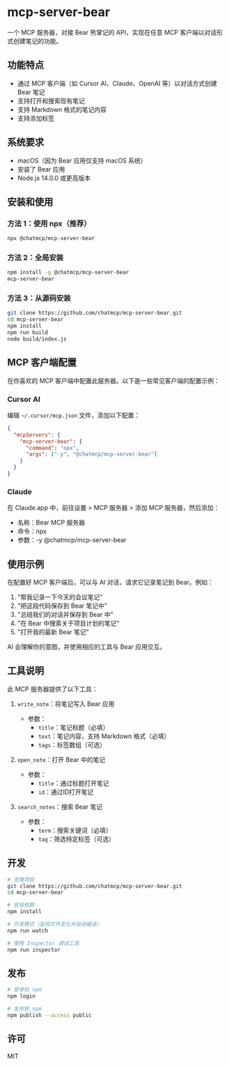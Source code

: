 # mcp-server-bear

一个 MCP 服务器，对接 Bear 熊掌记的 API，实现在任意 MCP 客户端以对话形式创建笔记的功能。

## 功能特点

- 通过 MCP 客户端（如 Cursor AI、Claude、OpenAI 等）以对话方式创建 Bear 笔记
- 支持打开和搜索现有笔记
- 支持 Markdown 格式的笔记内容
- 支持添加标签

## 系统要求

- macOS（因为 Bear 应用仅支持 macOS 系统）
- 安装了 Bear 应用
- Node.js 14.0.0 或更高版本

## 安装和使用

### 方法 1：使用 npx（推荐）

```bash
npx @chatmcp/mcp-server-bear
```

### 方法 2：全局安装

```bash
npm install -g @chatmcp/mcp-server-bear
mcp-server-bear
```

### 方法 3：从源码安装

```bash
git clone https://github.com/chatmcp/mcp-server-bear.git
cd mcp-server-bear
npm install
npm run build
node build/index.js
```

## MCP 客户端配置

在你喜欢的 MCP 客户端中配置此服务器。以下是一些常见客户端的配置示例：

### Cursor AI

编辑 `~/.cursor/mcp.json` 文件，添加以下配置：

```json
{
  "mcpServers": {
    "mcp-server-bear": {
      "command": "npx",
      "args": ["-y", "@chatmcp/mcp-server-bear"]
    }
  }
}
```

### Claude

在 Claude.app 中，前往设置 > MCP 服务器 > 添加 MCP 服务器，然后添加：

- 名称：Bear MCP 服务器
- 命令：npx
- 参数：-y @chatmcp/mcp-server-bear

## 使用示例

在配置好 MCP 客户端后，可以与 AI 对话，请求它记录笔记到 Bear。例如：

1. "帮我记录一下今天的会议笔记"
2. "把这段代码保存到 Bear 笔记中"
3. "总结我们的对话并保存到 Bear 中"
4. "在 Bear 中搜索关于项目计划的笔记"
5. "打开我的最新 Bear 笔记"

AI 会理解你的意图，并使用相应的工具与 Bear 应用交互。

## 工具说明

此 MCP 服务器提供了以下工具：

1. `write_note`：将笔记写入 Bear 应用
   - 参数：
     - `title`：笔记标题（必填）
     - `text`：笔记内容，支持 Markdown 格式（必填）
     - `tags`：标签数组（可选）

2. `open_note`：打开 Bear 中的笔记
   - 参数：
     - `title`：通过标题打开笔记
     - `id`：通过ID打开笔记

3. `search_notes`：搜索 Bear 笔记
   - 参数：
     - `term`：搜索关键词（必填）
     - `tag`：筛选特定标签（可选）

## 开发

```bash
# 克隆项目
git clone https://github.com/chatmcp/mcp-server-bear.git
cd mcp-server-bear

# 安装依赖
npm install

# 开发模式（监视文件变化并自动编译）
npm run watch

# 使用 Inspector 调试工具
npm run inspector
```

## 发布

```bash
# 登录到 npm
npm login

# 发布到 npm
npm publish --access public
```

## 许可

MIT
